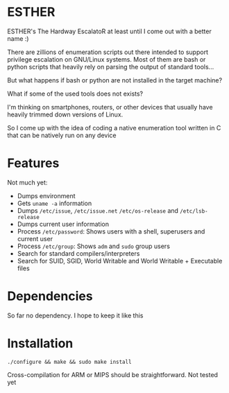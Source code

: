 # ESTHER

ESTHER's The Hardway EscalatoR at least until I come out with a better name :)

There are zillions of enumeration scripts out there intended to support privilege escalation on GNU/Linux systems. Most of them are bash or python scripts that heavily rely on parsing the output of standard tools... 

But what happens if bash or python are not installed in the target machine?

What if some of the used tools does not exists?

I'm thinking on smartphones, routers, or other devices that usually have heavily trimmed down versions of Linux.

So I come up with the idea of coding a native enumeration tool written in C that can be natively run on any device

# Features

Not much yet:

* Dumps environment
* Gets `uname -a` information 
* Dumps `/etc/issue`, `/etc/issue.net`  `/etc/os-release` and `/etc/lsb-release`
* Dumps current user information
* Process `/etc/password`: Shows users with a shell, superusers and current user
* Process `/etc/group`: Shows `adm` and `sudo` group users 
* Search for standard compilers/interpreters
* Search for SUID, SGID, World Writable and World Writable + Executable files


# Dependencies

So far no dependency. I hope to keep it like this

# Installation

`./configure && make && sudo make install`

Cross-compilation for ARM or MIPS should be straightforward. Not tested yet

